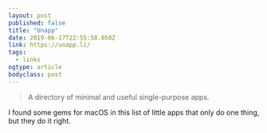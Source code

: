 ```yaml
---
layout: post 
published: false 
title: "Unapp" 
date: 2019-06-17T22:55:58.050Z 
link: https://unapp.li/ 
tags:
  - links
ogtype: article 
bodyclass: post 
---
```


> A directory of minimal and useful single-purpose apps.

I found some gems for macOS in this list of little apps that only do one thing, but they do it right.